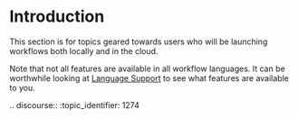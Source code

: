 # Introduction

This section is for topics geared towards users who will be launching workflows both locally and in the cloud.

Note that not all features are available in all workflow languages. It can be worthwhile looking at [Language Support](language-support/) to see what features are available to you. 

.. discourse::
    :topic_identifier: 1274